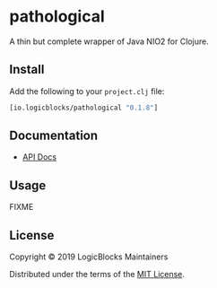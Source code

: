 # pathological

A thin but complete wrapper of Java NIO2 for Clojure.

## Install

Add the following to your `project.clj` file:

```clj
[io.logicblocks/pathological "0.1.8"]
```

## Documentation

* [API Docs](http://logicblocks.github.io/pathological)

## Usage

FIXME

## License

Copyright &copy; 2019 LogicBlocks Maintainers

Distributed under the terms of the 
[MIT License](http://opensource.org/licenses/MIT).
